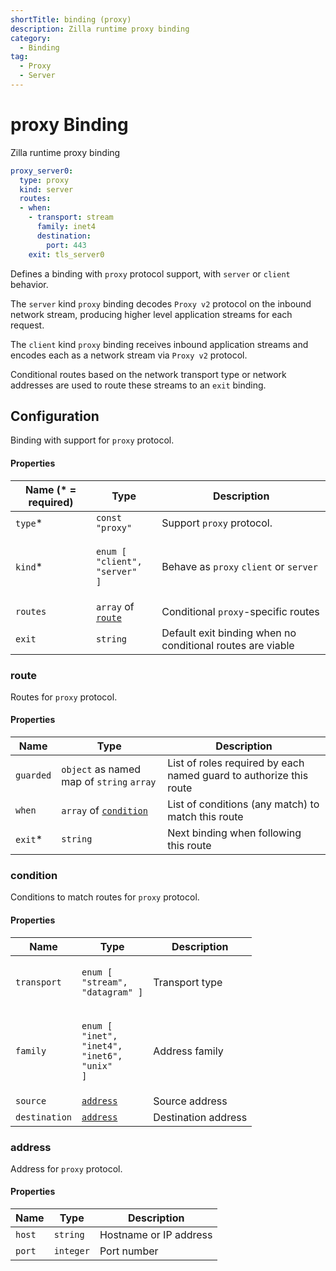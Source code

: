 ```yaml
---
shortTitle: binding (proxy)
description: Zilla runtime proxy binding
category:
  - Binding
tag:
  - Proxy
  - Server
---
```


# proxy Binding

Zilla runtime proxy binding

```yaml {2}
proxy_server0:
  type: proxy
  kind: server
  routes:
  - when:
    - transport: stream
      family: inet4
      destination:
        port: 443
    exit: tls_server0
```

Defines a binding with `proxy` protocol support, with `server` or `client` behavior.

The `server` kind `proxy` binding decodes `Proxy v2` protocol on the inbound network stream, producing higher level application streams for each request.

The `client` kind `proxy` binding receives inbound application streams and encodes each as a network stream via `Proxy v2` protocol.

Conditional routes based on the network transport type or network addresses are used to route these streams to an `exit` binding.

## Configuration

Binding with support for `proxy` protocol.

#### Properties

| Name (\* = required) | Type                                                                                | Description                                                |
| -------------------- | ----------------------------------------------------------------------------------- | ---------------------------------------------------------- |
| `type`\*             | `const "proxy"`                                                                     | Support `proxy` protocol.                                  |
| `kind`\*             | <p><code>enum [</code><br>  <code>"client",</code><br>  <code>"server" ]</code></p> | Behave as `proxy` `client` or `server`                     |
| `routes`             | `array` of [`route`](binding-proxy.md#route)                                        | Conditional `proxy`-specific routes                        |
| `exit`               | `string`                                                                            | Default exit binding when no conditional routes are viable |

### route

Routes for `proxy` protocol.

#### Properties

| Name      | Type                                                   | Description                                                        |
| --------- | ------------------------------------------------------ | ------------------------------------------------------------------ |
| `guarded` | `object` as named map of `string` `array`              | List of roles required by each named guard to authorize this route |
| `when`    | `array` of [`condition`](binding-proxy.md#condition) | List of conditions (any match) to match this route                 |
| `exit`\*  | `string`                                               | Next binding when following this route                             |

### condition

Conditions to match routes for `proxy` protocol.

#### Properties

| Name          | Type                                                                                                                                     | Description         |
| ------------- | ---------------------------------------------------------------------------------------------------------------------------------------- | ------------------- |
| `transport`   | <p><code>enum [</code> <br>  <code>"stream",</code> <br>  <code>"datagram" ]</code></p>                                                  | Transport type      |
| `family`      | <p><code>enum [</code> <br>  <code>"inet",</code> <br>  <code>"inet4",</code> <br>  <code>"inet6",</code><br>  <code>"unix" ]</code></p> | Address family      |
| `source`      | [`address`](binding-proxy.md#address)                                                                                                    | Source address      |
| `destination` | [`address`](binding-proxy.md#address)                                                                                                    | Destination address |

### address

Address for `proxy` protocol.

#### Properties

| Name   | Type      | Description            |
| ------ | --------- | ---------------------- |
| `host` | `string`  | Hostname or IP address |
| `port` | `integer` | Port number            |
